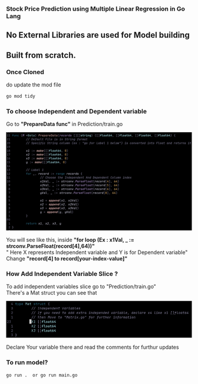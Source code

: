 ### Stock Price Prediction using Multiple Linear Regression in Go Lang

## No External Libraries are used for Model building

## Built from scratch.

### Once Cloned

do update the mod file

```bash
go mod tidy
```

### To choose Independent and Dependent variable

Go to <b>"PrepareData func"</b> in Prediction/train.go

![GitHub Image](images/PrepareData.png)

You will see like this, inside <b>"for loop (Ex : x1Val, \_ := strconv.ParseFloat(record[4],64))"</b><br/>
" Here X represents Independent variable and Y is for Dependent variable"<br/>
Change <b>"record[4] to record[your-index-value]"</b>


### How Add Independent Variable Slice ?
To add independent variables slice go to "Prediction/train.go"<br/>
There's a Mat struct you can see that

![GitHub Image](images/IndependentVariables.png)

Declare Your variable there and read the comments for furthur updates

### To run model?

```bash
go run .  or go run main.go
```
